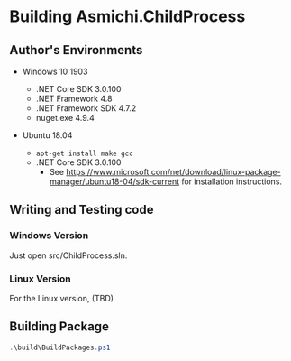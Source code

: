 # Building Asmichi.ChildProcess

## Author's Environments

- Windows 10 1903
    - .NET Core SDK 3.0.100
    - .NET Framework 4.8
    - .NET Framework SDK 4.7.2
    - nuget.exe 4.9.4

- Ubuntu 18.04
    - `apt-get install make gcc`
    - .NET Core SDK 3.0.100
        - See https://www.microsoft.com/net/download/linux-package-manager/ubuntu18-04/sdk-current for installation instructions.

## Writing and Testing code

### Windows Version

Just open src/ChildProcess.sln.

### Linux Version

For the Linux version, (TBD)

## Building Package

```powershell
.\build\BuildPackages.ps1
```

